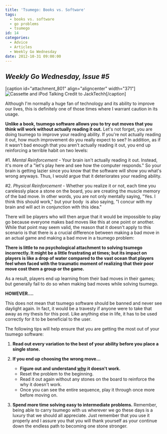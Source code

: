 ```yaml
---
title: 'Tsumego: Books vs. Software'
tags:
  - books vs. software
  - go problems
  - tsumego
id: 14
categories:
  - Advice
  - Articles
  - Weekly Go Wednesday
date: 2012-10-31 09:00:00
---
```


## _Weekly Go Wednesday, Issue #5_

[caption id="attachment_801" align="aligncenter" width="371"]![Cassette and iPod Talking](http://www.bengozen.com/wp-content/uploads/2012/10/old-school-vs-new-school.jpg "old-school-vs-new-school") Credit to JackTechh[/caption]

Although I'm normally a huge fan of technology and its ability to improve our lives, this is definitely one of those times where I warrant caution in its usage.

**Unlike a book, tsumego software allows you to try out moves that you think will work without actually reading it out.** Let's not forget, you are doing tsumego to improve your reading ability. If you're not actually reading it out, how much improvement do you really expect to see? In addition, as if it wasn't bad enough that you aren't actually reading it out, you end up reinforcing a terrible habit on two levels:

#1\. _Mental Reinforcement_ - Your brain isn't actually reading it out. Instead, it's more of a "let's play here and see how the computer responds." So your brain is getting lazier since you know that the software will show you what's wrong anyways. Thus, I would argue that it deteriorates your reading ability.

#2\. _Physical Reinforcement_ - Whether you realize it or not, each time you carelessly place a stone on the board, you are creating the muscle memory of the bad move. In other words, you are not only mentally saying, "Yes. I think this should work," but your body  is also saying, "I concur with my brain and will act in conjunction with this idea."

There will be players who will then argue that it would be impossible to play go because everyone makes bad moves like this at one point or another. While that point may seem valid, the reason that it doesn't apply to this scenario is that there is a crucial difference between making a bad move in an actual game and making a bad move in a tsumego problem:

**There is little to no psychological attachment to solving tsumego incorrectly. It might be a little frustrating at times; but its impact on players is like a drop of water compared to the vast ocean that players feel when faced with the traumatic moment of realizing that their poor move cost them a group or the game.**

As a result, players end up learning from their bad moves in their games; but generally fail to do so when making bad moves while solving tsumego.

**HOWEVER....**

This does not mean that tsumego software should be banned and never see daylight again. In fact, it would be a travesty if anyone were to take that away as my thesis for this post. Like anything else in life, it has to be used correctly for it to be beneficial to the user.

The following tips will help ensure that you are getting the most out of your tsumego software:

1.  **Read out every variation to the best of your ability before you place a single stone.**
2.  **If you end up choosing the wrong move...**

    *   **Figure out and understand <span style="text-decoration: underline;">why</span> it doesn't work.**
    *   Reset the problem to the beginning.
    *   Read it out again without any stones on the board to reinforce the why it doesn't work.
    *   Once you can see the entire sequence, play it through once more before moving on.

3.  **Spend more time solving easy to intermediate problems.**
Remember, being able to carry tsumego with us wherever we go these days is a luxury that we should all appreciate. Just remember that you use it properly and I assure you that you will thank yourself as your continue down the endless path to becoming one stone stronger.